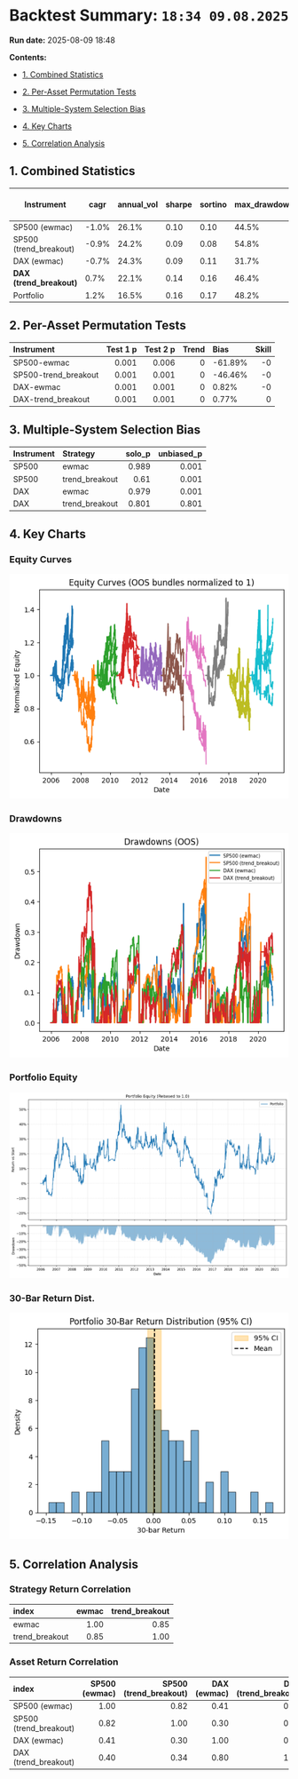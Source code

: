 # Backtest Summary: `18:34 09.08.2025`

**Run date:** 2025-08-09 18:48



**Contents:**

- [1. Combined Statistics](#1-combined-statistics)

- [2. Per-Asset Permutation Tests](#2-per-asset-permutation-tests)

- [3. Multiple-System Selection Bias](#3-multiple-system-selection-bias)

- [4. Key Charts](#4-key-charts)

- [5. Correlation Analysis](#5-correlation-analysis)



## 1. Combined Statistics

| Instrument | cagr | annual_vol | sharpe | sortino | max_drawdown | avg_drawdown | avg_dd_duration | profit_factor | expectancy | win_rate | std_daily | 5th pctile | 95th pctile | avg_win | avg_loss | max_loss_pct | avg_30d_ret | avg_30d_ret_plus_2std | avg_30d_ret_minus_2std | avg_30d_ret_ci_low | avg_30d_ret_ci_high | Cost %/Trade | Sharpe (no cost) |
| --- | --- | --- | --- | --- | --- | --- | --- | --- | --- | --- | --- | --- | --- | --- | --- | --- | --- | --- | --- | --- | --- | --- | --- |
| SP500 (ewmac) | -1.0% | 26.1% | 0.10 | 0.10 | 44.5% | 11.9% | 29.916666666666668 | 1.13 | 100.75 | 26.9% | 0.02 | -2.5% | 2.5% | 1.1% | -1.1% | -20.1% | 0.0028816227085039 | 0.1553574559157871 | -0.1495942104987791 | 0.0003471524043636 | 0.0054160930126442 | 0.2% | 0.13 |
| SP500 (trend_breakout) | -0.9% | 24.2% | 0.09 | 0.08 | 54.8% | 13.1% | 24.033333333333335 | 1.19 | 187.75 | 27.8% | 0.02 | -2.4% | 2.2% | 1.1% | -1.1% | -21.2% | 0.0029711484755428 | 0.149178485021768 | -0.1432361880706822 | 0.0005408738219845 | 0.0054014231291012 | 0.2% | 0.11 |
| DAX (ewmac) | -0.7% | 24.3% | 0.09 | 0.11 | 31.7% | 12.5% | 30.07272727272727 | 1.02 | 14.43 | 24.0% | 0.02 | -2.4% | 2.3% | 1.1% | -1.1% | -11.5% | 0.0025129804089777 | 0.1481175980391815 | -0.1430916372212259 | 0.000103444843852 | 0.0049225159741035 | 0.0% | 0.12 |
| **DAX (trend_breakout)** | 0.7% | 22.1% | 0.14 | 0.16 | 46.4% | 13.2% | 24.06923076923077 | 1.19 | 122.61 | 29.0% | 0.01 | -2.2% | 2.1% | 1.0% | -1.0% | -10.4% | 0.003485001135014 | 0.1485067575316323 | -0.1415367552616041 | 0.0010851110392059 | 0.0058848912308222 | 0.0% | 0.17 |
| Portfolio | 1.2% | 16.5% | 0.16 | 0.17 | 48.2% | 18.8% | 101.94594594594597 | 1.02 | 6.03 | 53.2% | 0.01 | -1.6% | 1.5% | 0.7% | -0.7% | -10.8% | 0.0024824976764524 | 0.1045910414726022 | -0.0996260461196972 | 0.0008693630014868 | 0.004095632351418 | N/A | N/A |



## 2. Per-Asset Permutation Tests

| Instrument           |   Test 1 p |   Test 2 p |   Trend | Bias    |   Skill |
|:---------------------|-----------:|-----------:|--------:|:--------|--------:|
| SP500-ewmac          |      0.001 |      0.006 |       0 | -61.89% |      -0 |
| SP500-trend_breakout |      0.001 |      0.001 |       0 | -46.46% |      -0 |
| DAX-ewmac            |      0.001 |      0.001 |       0 | 0.82%   |      -0 |
| DAX-trend_breakout   |      0.001 |      0.001 |       0 | 0.77%   |       0 |



## 3. Multiple-System Selection Bias

| Instrument   | Strategy       |   solo_p |   unbiased_p |
|:-------------|:---------------|---------:|-------------:|
| SP500        | ewmac          |    0.989 |        0.001 |
| SP500        | trend_breakout |    0.61  |        0.001 |
| DAX          | ewmac          |    0.979 |        0.001 |
| DAX          | trend_breakout |    0.801 |        0.801 |



## 4. Key Charts

### Equity Curves

![Equity Curves](equity_all_bundles.png)



### Drawdowns

![Drawdowns](drawdown_all_bundles.png)



### Portfolio Equity

![Portfolio Equity](portfolio/portfolio_equity.png)



### 30-Bar Return Dist.

![30-Bar Return Dist.](portfolio_30bar_return_distribution.png)



## 5. Correlation Analysis

### Strategy Return Correlation

| index          |   ewmac |   trend_breakout |
|:---------------|--------:|-----------------:|
| ewmac          |    1.00 |             0.85 |
| trend_breakout |    0.85 |             1.00 |



### Asset Return Correlation

| index                  |   SP500 (ewmac) |   SP500 (trend_breakout) |   DAX (ewmac) |   DAX (trend_breakout) |
|:-----------------------|----------------:|-------------------------:|--------------:|-----------------------:|
| SP500 (ewmac)          |            1.00 |                     0.82 |          0.41 |                   0.40 |
| SP500 (trend_breakout) |            0.82 |                     1.00 |          0.30 |                   0.34 |
| DAX (ewmac)            |            0.41 |                     0.30 |          1.00 |                   0.80 |
| DAX (trend_breakout)   |            0.40 |                     0.34 |          0.80 |                   1.00 |

